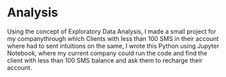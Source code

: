 # Analysis
Using the concept of Exploratory Data Analysis, I made a small project for my companythrough which Clients with less than 100 SMS in their account where had to sent intuitions on the same, I wrote this Python using Jupyter Notebook, where my current company could run the code and find the client with less than 100 SMS balance and ask them to recharge their account.
